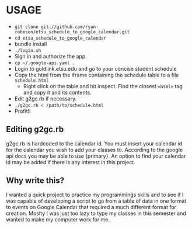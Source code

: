 USAGE
=====

* `git clone git://github.com/ryan-robeson/etsu_schedule_to_google_calendar.git`
* `cd etsu_schedule_to_google_calendar`
* bundle install
* `./login.sh`
* Sign in and authorize the app.
* `cp ~/.google-api.yaml .`
* Login to goldlink.etsu.edu and go to your concise student schedule
* Copy the html from the iframe containing the schedule table to a file `schedule.html`
  * Right click on the table and hit inspect. Find the closest `<html>` tag and copy it and its contents.
* Edit g2gc.rb if necessary.
* `./g2gc.rb < /path/to/schedule.html`
* Profit!!

Editing g2gc.rb
---------------
g2gc.rb is hardcoded to the calendar id. You must insert your calendar id for the calendar you wish to add your classes to. According to the google api docs you may be able to use {primary}. An option to find your calendar id may be added if there is any interest in this project.

Why write this?
---------------
I wanted a quick project to practice my programmings skills and to see if I was capable of developing a script to go from a table of data in one format to events on Google Calendar that required a much different format for creation. Moslty I was just too lazy to type my classes in this semester and wanted to make my computer work for me.
